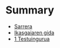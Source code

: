 # Summary

* [Sarrera](README.md)
* [Ikasgaiaren gida](chapter1.md)
* [1 Testuingurua](1-testuingurua.md)

